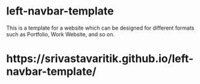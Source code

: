# left-navbar-template
This is a template for a website which can be designed for different formats such as Portfolio, Work Website, and so on.
<h1>https://srivastavaritik.github.io/left-navbar-template/</h1>
